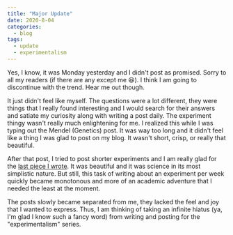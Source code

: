 ```yaml
---
title: "Major Update"
date: 2020-8-04
categories:
  - blog
tags:
  - update
  - experimentalism
---
```


Yes, I know, it was Monday yesterday and I didn't post as promised. Sorry to all my readers (if there are any except me :laughing:). I think I am going to discontinue with the trend. Hear me out though.

It just didn't feel like myself. The questions were a lot different, they were things that I really found interesting and I would search for their answers and satiate my curiosity along with writing a post daily. The experiment thingy wasn't really much enlightening for me. I realized this while I was typing out the Mendel (Genetics) post. It was way too long and it didn't feel like a thing I was glad to post on my blog. It wasn't short, crisp, or really that beautiful.

After that post, I tried to post shorter experiments and I am really glad for the [last piece I wrote](https://aceking007.github.io/blog/The-Keystone-Of-Ecology/). It was beautiful and it was science in its most simplistic nature. But still, this task of writing about an experiment per week quickly became monotonous and more of an academic adventure that I needed the least at the moment.

The posts slowly became separated from me, they lacked the feel and joy that I wanted to express. Thus, I am thinking of taking an infinite hiatus (ya, I'm glad I know such a fancy word) from writing and posting for the "experimentalism" series.
